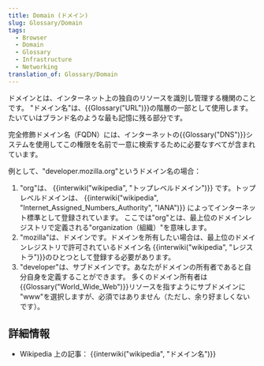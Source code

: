 ```yaml
---
title: Domain (ドメイン)
slug: Glossary/Domain
tags:
  - Browser
  - Domain
  - Glossary
  - Infrastructure
  - Networking
translation_of: Glossary/Domain
---
```

<p>ドメインとは、インターネット上の独自のリソースを識別し管理する機関のことです。 "ドメイン名"は、{{Glossary("URL")}}の階層の一部として使用します。たいていはブランド名のような最も記憶に残る部分です。</p>

<p>完全修飾ドメイン名（FQDN）には、インターネットの{{Glossary("DNS")}}システムを使用してこの権限を名前で一意に検索するために必要なすべてが含まれています。</p>

<p>例として、"developer.mozilla.org"というドメイン名の場合：</p>

<ol>
 <li>"org"は、 {{interwiki("wikipedia", "トップレベルドメイン")}} です。トップレベルドメインは、 {{interwiki("wikipedia", "Internet_Assigned_Numbers_Authority", "IANA")}} によってインターネット標準として登録されています。 ここでは"org"とは、最上位のドメインレジストリで定義される"organization（組織）"を意味します。</li>
 <li>"mozilla"は、ドメインです。ドメインを所有したい場合は、最上位のドメインレジストリで許可されているドメイン名 {{interwiki("wikipedia", "レジストラ")}}のひとつとして登録する必要があります。</li>
 <li>"developer"は、サブドメインです。あなたがドメインの所有者であると自分自身を定義することができます。 多くのドメイン所有者は{{Glossary("World_Wide_Web")}}リソースを指すようにサブドメインに "www"を選択しますが、必須ではありません（ただし、余り好ましくないです）。</li>
</ol>

<h2 id="詳細情報"><strong>詳細情報</strong></h2>

<ul>
 <li>Wikipedia 上の記事： {{interwiki("wikipedia", "ドメイン名")}}</li>
</ul>

